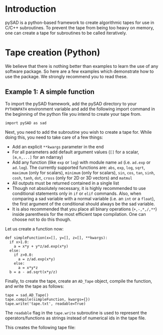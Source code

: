 # Introduction

pySAD is a python-based framework to create algorithmic tapes for use in C/C++
subroutines. To prevent the tape from being too heavy on memory, one can create
a tape for subroutines to be called iteratively.

# Tape creation (Python)

We believe that there is nothing better than examples to learn the use of any
software package. So here are a few examples which demonstrate how to use the
package. We strongly recommend you to read these.

## Example 1: A simple function

To import the pySAD framework, add the pySAD directory to your `PYTHONPATH`
environment variable and add the following import command in the beginning
of the python file you intend to create your tape from.
```
import pySAD as sad
```
Next, you need to add the subroutine you wish to create a tape for. While doing
this, you need to take care of a few things:
- Add an explicit `**kwargs` parameter in the end
- For all parameters add default argument values (`[]` for a scalar, `[m,n,...]`
for an ndarray)
- Add any function (like `exp` or `log`) with module name `ad` (i.e.
`ad.exp` or `ad.log`). The currently supported functions are:
`abs`, `exp`, `log`, `sqrt`, `maximum` (only for scalars),
`minimum` (only for scalars), `sin`, `cos`, `tan`, `sinh`, `cosh`, `tanh`,
`dot`, `cross` (only for 2D or 3D vectors) and `matmul`
- All outputs must be returned contained in a single list
- Though not absolutely necessary, it is highly recommended to use conditional
statements only in `if` or `elif` commands. Also, when comparing a sad variable
with a normal variable (i.e. an `int` or a `float`), the first argument of the
conditional should always be the sad variable.
- It is also recommended that you place all binary operations (`+,-,*,/,**`)
inside parenthesis for the most efficient tape compilation. One can choose not
to do this though.

Let us create a function now:
```
def simpleFunction(x=[], y=[], z=[], **kwargs):
  if x>1.0:
    a = x*y + y*z/ad.exp(x*y)
  else:
    if z>0.0:
      a = z/ad.exp(x*y)
    else:
      a = x*y*z
  b = a - ad.sqrt(x*y/z)
```

Finally, to create the tape, create an `AD_Tape` object, compile the function,
and write the tape as follows:
```
tape = sad.AD_Tape()
tape.compile(simpleFunction, kwargs={})
tape.write('tape.txt', readable=True)
```

The `readable` flag in the `tape.write` subroutine is used to represent the
operators/functions as strings instead of numerical ids in the tape file.

This creates the following tape file:
```
```
